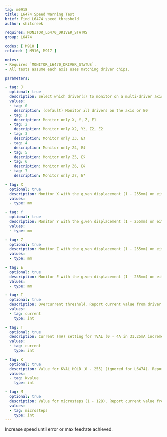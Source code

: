 ```yaml
---
tag: m0918
title: L6474 Speed Warning Test
brief: Find L6474 speed threshold
author: shitcreek

requires: MONITOR_L6470_DRIVER_STATUS
group: L6474

codes: [ M918 ]
related: [ M916, M917 ]

notes:
- Requires `MONITOR_L6470_DRIVER_STATUS`.
- All tests assume each axis uses matching driver chips.

parameters:

- tag: J
  optional: true
  description: Select which driver(s) to monitor on a multi-driver axis.
  values:
  - tag: 0
    description: (default) Monitor all drivers on the axis or E0
  - tag: 1
    description: Monitor only X, Y, Z, E1
  - tag: 2
    description: Monitor only X2, Y2, Z2, E2
  - tag: 3
    description: Monitor only Z3, E3
  - tag: 4
    description: Monitor only Z4, E4
  - tag: 5
    description: Monitor only Z5, E5
  - tag: 6
    description: Monitor only Z6, E6
  - tag: 7
    description: Monitor only Z7, E7

- tag: X
  optional: true
  description: Monitor X with the given displacement (1 - 255mm) on either side of the current position.
  values:
  - type: mm

- tag: Y
  optional: true
  description: Monitor Y with the given displacement (1 - 255mm) on either side of the current position.
  values:
  - type: mm

- tag: Z
  optional: true
  description: Monitor Z with the given displacement (1 - 255mm) on either side of the current position.
  values:
  - type: mm

- tag: E
  optional: true
  description: Monitor E with the given displacement (1 - 255mm) on either side of the current position.
  values:
  - type: mm

- tag: I
  optional: true
  description: Overcurrent threshold. Report current value from driver if not specified.
  values:
  - tag: current
    type: int

- tag: T
  optional: true
  description: Current (mA) setting for TVAL (0 - 4A in 31.25mA increments, rounds down) - L6474 only. Report current value from driver if not specified.
  values:
  - tag: current
    type: int

- tag: K
  optional: true
  description: Value for KVAL_HOLD (0 - 255) (ignored for L6474). Report current value from driver if not specified.
  values:
  - tag: Kvalue
    type: int

- tag: M
  optional: true
  description: Value for microsteps (1 - 128). Report current value from driver if not specified.
  values:
  - tag: microsteps
    type: int
---
```


Increase speed until error or max feedrate achieved.
